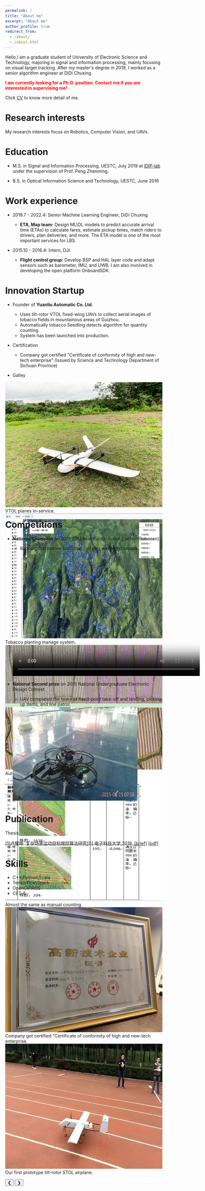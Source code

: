 ```yaml
---
permalink: /
title: "About me"
excerpt: "About me"
author_profile: true
redirect_from: 
  - /about/
  - /about.html
---
```

<link rel="stylesheet" href="https://www.w3schools.com/w3css/4/w3.css">

<script>
var _hmt = _hmt || [];
(function() {
  var hm = document.createElement("script");
  hm.src = "https://hm.baidu.com/hm.js?3e3ac010d74e14b7ea608faa27aacc7d";
  var s = document.getElementsByTagName("script")[0]; 
  s.parentNode.insertBefore(hm, s);
})();
</script>

<!-- Global site tag (gtag.js) - Google Analytics -->
<script async src="https://www.googletagmanager.com/gtag/js?id=G-VZEWKM2DNL"></script>
<script>
  window.dataLayer = window.dataLayer || [];
  function gtag(){dataLayer.push(arguments);}
  gtag('js', new Date());

  gtag('config', 'G-VZEWKM2DNL');
</script>

  Hello,I am a graduate student of University of Electronic Science and Technology, majoring in signal and information processing, mainly focusing on visual target tracking. After my master's degree in 2019, I worked as a senior algorithm engineer at DiDi Chuxing.  
 
  **<font color=red>I am currently looking for a Ph.D. position. Contact me if you are interested in supervising me!</font><br />**

  Click [CV](/cv) to know more detail of me.


Research interests
======
My research interests focus on Robotics, Computer Vision, and UAVs.


Education
======
* M.S. in Signal and Information Processing, UESTC, July 2019 at [IDIP-lab](https://idiplab.uestc.cn/) under the supervision of Prof. Peng Zhenming.

* B.S. in Optical Information Science and Technology, UESTC, June 2016

Work experience
======
*  2019.7 - 2022.4: Senior Machine Learning Engineer, DiDi Chuxing  
   * **ETA, Map team:** Design ML\DL models to predict accurate arrival time (ETAs) to calculate fares, estimate pickup times, match riders to drivers, plan deliveries, and more. The ETA model is one of the most important services for LBS.


* 2015.10 - 2016.4: Intern, DJI.
  *  **Flight control group:** Develop BSP and HAL layer code and adapt sensors such as barometer, IMU, and UWB. I am also involved in developing the open platform OnboardSDK.


Innovation Startup
======
* Founder of **Yuanliu Automatic Co. Ltd.**  
  * Uses tilt-rotor VTOL fixed-wing UAVs to collect aerial images of tobacco fields in mountainous areas of Guizhou.
  * Automatically tobacco Seedling detects algorithm for quantity counting. 
  * System has been launched into production.

* Certification 
  * Company got certified  "Certificate of conformity of high and new-tech enterprise" (Issued by Science and Technology Department of Sichuan Province)

* Galley
<div class="w3-content w3-display-container" style="max-width:600px;max-height:400px;">
   <!-- Slideshow -->
    <div class="w3-display-container mySlides2">
      <img  src="files/VTOL_still.jpg" style="width:600px;height:400px">
       <div class="w3-display-bottomleft w3-large w3-container w3-padding-16 w3-black">
          VTOL planes in-service.
        </div>
    </div>
   <div class="w3-display-container mySlides2">
      <img  src="files/tobacco2.png"  style="width:600px;height:400px">
        <div class="w3-display-bottomleft w3-large w3-container w3-padding-16 w3-black">
          Tobacco planting manage system.
        </div>
   </div>

   <div class="w3-display-container mySlides2">
      <img  src="files/tobacco_detect.png" style="width:600px;height:400px">
        <div class="w3-display-bottomleft w3-large w3-container w3-padding-16 w3-black">
            Automatically tobacco detect.
        </div>
   </div>

   <div class="w3-display-container mySlides2">
      <img  src="files/tobacco_count.png" style="width:600px;height:400px">
        <div class="w3-display-bottomleft w3-large w3-container w3-padding-16 w3-black">
            Almost the same as manual counting. 
        </div>
   </div> 

   <div class="w3-display-container mySlides2">
      <img  src="files/YL-certifi.jpg" style="width:600px;height:400px">
        <div class="w3-display-bottomleft w3-large w3-container w3-padding-16 w3-black">
          Company got certified  "Certificate of conformity of high and new-tech enterprise.
        </div>
   </div>
    <div class="w3-display-container mySlides2">
      <img  src="files/UAV_takeoff_Moment.jpg" style="width:600px;height:400px">
        <div class="w3-display-bottomleft w3-container w3-padding-16 w3-black">
          Our first prototype tilt-rotor STOL airplane. 
        </div>
    </div>
     
   <button class="w3-button w3-black w3-display-left" onclick="plusDivs(-1)">&#10094;</button>
   <button class="w3-button w3-black w3-display-right" onclick="plusDivs(1)">&#10095;</button>
</div>
<div class="w3-center w3-display-bottommiddle" style="width:100%">
    <span class="w3-badge demo w3-border" onclick="currentDiv(1)"></span>
    <span class="w3-badge demo w3-border" onclick="currentDiv(2)"></span>
    <span class="w3-badge demo w3-border" onclick="currentDiv(3)"></span>
    <span class="w3-badge demo w3-border" onclick="currentDiv(4)"></span>
    <span class="w3-badge demo w3-border" onclick="currentDiv(5)"></span>
 </div>

<script>
   var slideIndex = 1;
   showDivs(slideIndex);
   
   function plusDivs(n) {
     showDivs(slideIndex += n);
   }
   
   function showDivs(n) {
     var i;
     var x = document.getElementsByClassName("mySlides2");
     if (n > x.length) {slideIndex = 1}
     if (n < 1) {slideIndex = x.length}
     for (i = 0; i < x.length; i++) {
       x[i].style.display = "none";  
     }
     x[slideIndex-1].style.display = "block";  
   }
</script>  

  
Competitions 
======
* **National Champion** on 2015 ABU Asia-Pacific Robot Contest(Robocon)    
  * Badminton robot we build that can play well with humans.  

  <video id="video" controls="" preload="none" poster="files/badminton-robot_Moment.jpg" width="600px" height="400px" autoplay muted>
      <source id="mp4" src="files/badminton-robot.mp4" type="video/mp4" height="500px" width="700px">
  </videos>

* **National Second prize** on 2015 National Undergraduate Electronic Design Contest
  * UAV completed the tasks of fixed-point take-off and landing, picking up items, and line patrol.  
  <img src="files/UAV-2015.jpg" style="width:400px; height:300px;">  

  
Publication
======
Thesis

[1]卢耀坤. 复杂场景运动目标跟踪算法研究[D].电子科技大学,2019.  [[brief]](files/brief-of-dissertation.pdf)  [[pdf]](files/thesis-tracking.pdf)


Skills
======
* C++\Python\Scala
* Tensorflow\Spark
* OpenCV\ROS
*	CET-6